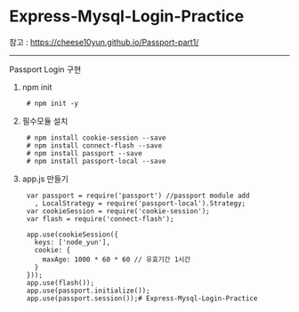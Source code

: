 # Express-Mysql-Login-Practice

참고 : https://cheese10yun.github.io/Passport-part1/

--------------------

Passport Login 구현

1. npm init

        # npm init -y

2. 필수모듈 설치

        # npm install cookie-session --save
        # npm install connect-flash --save
        # npm install passport --save
        # npm install passport-local --save

3. app.js 만들기

        var passport = require('passport') //passport module add
          , LocalStrategy = require('passport-local').Strategy;
        var cookieSession = require('cookie-session');
        var flash = require('connect-flash');

        app.use(cookieSession({
          keys: ['node_yun'],
          cookie: {
            maxAge: 1000 * 60 * 60 // 유효기간 1시간
          }
        }));
        app.use(flash());
        app.use(passport.initialize());
        app.use(passport.session());# Express-Mysql-Login-Practice

